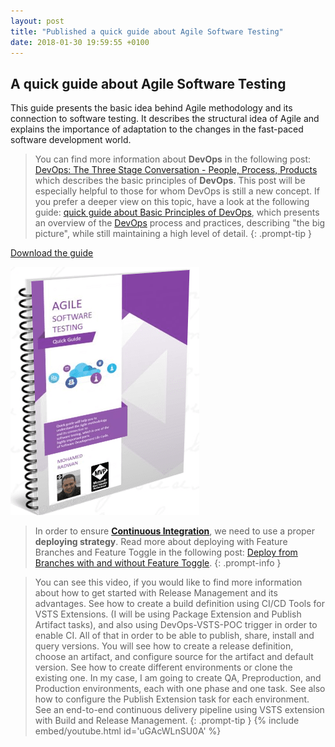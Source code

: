 ```yaml
---
layout: post
title: "Published a quick guide about Agile Software Testing"
date: 2018-01-30 19:59:55 +0100
---
```


## A quick guide about Agile Software Testing

This guide presents the basic idea behind Agile methodology and its connection to software testing. It describes the structural idea of Agile and explains the importance of adaptation to the changes in the fast-paced software development world.

>You can find more information about **DevOps** in the following post: [DevOps: The Three Stage Conversation - People, Process, Products](https://mohamedradwan-devops.github.io/posts/devops-the-three-stage-conversation-people-process-products/) which describes the basic principles of **DevOps**. This post will be especially helpful to those for whom DevOps is still a new concept. If you prefer a deeper view on this topic, have a look at the following guide: [quick guide about Basic Principles of DevOps](https://mohamedradwan-devops.github.io/posts/published-a-quick-guide-about-basic-principles-of-devops/), which presents an overview of the [DevOps](https://www.visualstudio.com/vs/devops/) process and practices, describing "the big picture", while still maintaining a high level of detail.
{: .prompt-tip }


[Download the guide](https://gallery.technet.microsoft.com/AGILE-SOFTWARE-TESTING-ecc828ec)

[![](/assets/images/2018/01/Agile-Software-Testing-Guide.png)](https://gallery.technet.microsoft.com/AGILE-SOFTWARE-TESTING-ecc828ec)

>In order to ensure [**Continuous Integration**](https://www.visualstudio.com/team-services/continuous-integration/), we need to use a proper **deploying strategy**. Read more about deploying with Feature Branches and Feature Toggle in the following post: [Deploy from Branches with and without Feature Toggle](https://mohamedradwan-devops.github.io/posts/promoting-your-application-deployment-to-different-environments-from-branches-with-and-without-feature-toggle/).
{: .prompt-info }

>You can see this video, if you would like to find more information about how to get started with Release Management and its advantages. See how to create a build definition using CI/CD Tools for VSTS Extensions. (I will be using Package Extension and Publish Artifact tasks), and also using DevOps-VSTS-POC trigger in order to enable CI. All of that in order to be able to publish, share, install and query versions. You will see how to create a release definition, choose an artifact, and configure source for the artifact and default version. See how to create different environments or clone the existing one. In my case, I am going to create QA, Preproduction, and Production environments, each with one phase and one task. See also how to configure the Publish Extension task for each environment. See an end-to-end continuous delivery pipeline using VSTS extension with Build and Release Management.
{: .prompt-tip }
{% include embed/youtube.html id='uGAcWLnSU0A' %}
